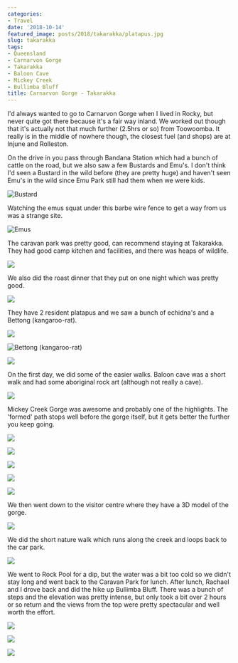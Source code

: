 ```yaml
---
categories:
- Travel
date: '2018-10-14'
featured_image: posts/2018/takarakka/platapus.jpg
slug: takarakka
tags:
- Queensland
- Carnarvon Gorge
- Takarakka
- Baloon Cave
- Mickey Creek
- Bullimba Bluff
title: Carnarvon Gorge - Takarakka
---
```


I'd always wanted to go to Carnarvon Gorge when I lived in Rocky, but never quite got there because it's a fair way inland.
We worked out though that it's actually not that much further (2.5hrs or so) from Toowoomba.
It really is in the middle of nowhere though, the closest fuel (and shops) are at Injune and Rolleston.

On the drive in you pass through Bandana Station which had a bunch of cattle on the road, but we also saw a few Bustards and Emu's.
I don't think I'd seen a Bustard in the wild before (they are pretty huge) and haven't seen Emu's in the wild since Emu Park still had them when we were kids.

![](bustard.jpg "Bustard")

Watching the emus squat under this barbe wire fence to get a way from us was a strange site.

![](emus.jpg "Emus")

The caravan park was pretty good, can recommend staying at Takarakka.
They had good camp kitchen and facilities, and there was heaps of wildlife.


![](campsite.jpg "")

We also did the roast dinner that they put on one night which was pretty good.

![](dinner.jpg "")

They have 2 resident platapus and we saw a bunch of echidna's and a Bettong (kangaroo-rat).

![](platapus.jpg "")

![](bettong.jpg "Bettong (kangaroo-rat)")

![](echidna.jpg "")

On the first day, we did some of the easier walks.
Baloon cave was a short walk and had some aboriginal rock art (although not really a cave).

![](baloon-cave.jpg "")

Mickey Creek Gorge was awesome and probably one of the highlights.
The 'formed' path stops well before the gorge itself, but it gets better the further you keep going.

![](mickeyck1.jpg "")

![](mickeyck2.jpg "")

![](mickeyck3.jpg "")

![](mickeyck4.jpg "")

![](mickeyck5.jpg "")

We then went down to the visitor centre where they have a 3D model of the gorge.

![](3d-model.jpg "")

We did the short nature walk which runs along the creek and loops back to the car park.

![](creek.jpg "")

We went to Rock Pool for a dip, but the water was a bit too cold so we didn't stay long and went back to the Caravan Park for lunch.
After lunch, Rachael and I drove back and did the hike up Bullimba Bluff.
There was a bunch of steps and the elevation was pretty intense, but only took a bit over 2 hours or so return and the views from the top were pretty spectacular and well worth the effort.

![](bluff0.jpg "")

![](bluff1.jpg "")

![](bluff2.jpg "")
